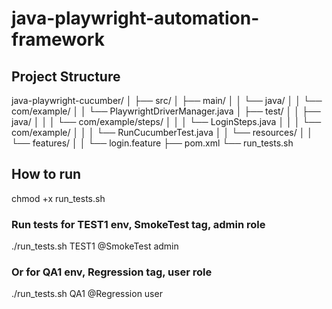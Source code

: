 # java-playwright-automation-framework


## Project Structure
java-playwright-cucumber/
│
├── src/
│   ├── main/
│   │   └── java/
│   │       └── com/example/
│   │           └── PlaywrightDriverManager.java
│   ├── test/
│   │   ├── java/
│   │   │   └── com/example/steps/
│   │   │       └── LoginSteps.java
│   │   │   └── com/example/
│   │   │       └── RunCucumberTest.java
│   │   └── resources/
│   │       └── features/
│   │           └── login.feature
├── pom.xml
└── run_tests.sh


## How to run

chmod +x run_tests.sh

### Run tests for TEST1 env, SmokeTest tag, admin role
./run_tests.sh TEST1 @SmokeTest admin

### Or for QA1 env, Regression tag, user role
./run_tests.sh QA1 @Regression user


